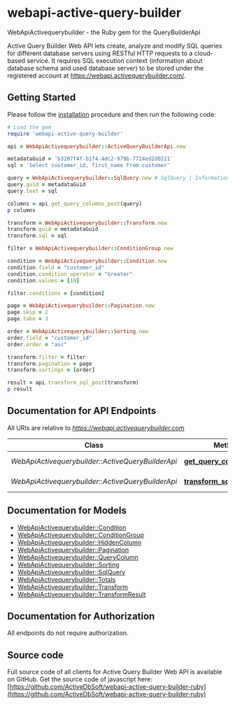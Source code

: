 # webapi-active-query-builder

WebApiActivequerybuilder - the Ruby gem for the QueryBuilderApi

Active Query Builder Web API lets create, analyze and modify SQL queries for different database servers using RESTful HTTP requests to a cloud-based service. It requires SQL execution context (information about database schema and used database server) to be stored under the registered account at https://webapi.activequerybuilder.com/.

## Getting Started

Please follow the [installation](#installation) procedure and then run the following code:
```ruby
# Load the gem
require 'webapi-active-query-builder'

api = WebApiActivequerybuilder::ActiveQueryBuilderApi.new

metadataGuid = 'b3207f4f-b1f4-4dc2-979b-7724ed2d0221'
sql = 'Select customer_id, first_name From customer'

query = WebApiActivequerybuilder::SqlQuery.new # SqlQuery | Information about SQL query and it's context.
query.guid = metadataGuid
query.text = sql

columns = api.get_query_columns_post(query)
p columns

transform = WebApiActivequerybuilder::Transform.new
transform.guid = metadataGuid
transform.sql = sql

filter = WebApiActivequerybuilder::ConditionGroup.new

condition = WebApiActivequerybuilder::Condition.new
condition.field = "customer_id"
condition.condition_operator = "Greater"
condition.values = [10]

filter.conditions = [condition]

page = WebApiActivequerybuilder::Pagination.new
page.skip = 2
page.take = 3

order = WebApiActivequerybuilder::Sorting.new
order.field = "customer_id"
order.order = "asc"

transform.filter = filter
transform.pagination = page
transform.sortings = [order]

result = api.transform_sql_post(transform)
p result
```

## Documentation for API Endpoints

All URIs are relative to *https://webapi.activequerybuilder.com*

Class | Method | HTTP request | Description
------------ | ------------- | ------------- | -------------
*WebApiActivequerybuilder::ActiveQueryBuilderApi* | [**get_query_columns_post**](docs/ActiveQueryBuilderApi.md#get_query_columns_post) | **POST** /getQueryColumns | 
*WebApiActivequerybuilder::ActiveQueryBuilderApi* | [**transform_sql_post**](docs/ActiveQueryBuilderApi.md#transform_sql_post) | **POST** /transformSQL | 


## Documentation for Models

 - [WebApiActivequerybuilder::Condition](docs/Condition.md)
 - [WebApiActivequerybuilder::ConditionGroup](docs/ConditionGroup.md)
 - [WebApiActivequerybuilder::HiddenColumn](docs/HiddenColumn.md)
 - [WebApiActivequerybuilder::Pagination](docs/Pagination.md)
 - [WebApiActivequerybuilder::QueryColumn](docs/QueryColumn.md)
 - [WebApiActivequerybuilder::Sorting](docs/Sorting.md)
 - [WebApiActivequerybuilder::SqlQuery](docs/SqlQuery.md)
 - [WebApiActivequerybuilder::Totals](docs/Totals.md)
 - [WebApiActivequerybuilder::Transform](docs/Transform.md)
 - [WebApiActivequerybuilder::TransformResult](docs/TransformResult.md)


## Documentation for Authorization

 All endpoints do not require authorization.


## Source code
Full source code of all clients for Active Query Builder Web API is available on GitHub. Get the source code of javascript here: [https://github.com/ActiveDbSoft/webapi-active-query-builder-ruby](https://github.com/ActiveDbSoft/webapi-active-query-builder-ruby)
